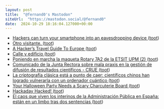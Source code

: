 ```yaml
---
layout: post
title:  "@fernand0's Mastodon"
siteUrl:  "https://mastodon.social/@fernand0"
date:  2024-10-29 18:16:04.127000+00:00
---
```

*  [Hackers can turn your smartphone into an eavesdropping device ](https://www.newscientist.com/article/2449629-hackers-can-turn-your-smartphone-into-an-eavesdropping-device) ([toot](https://mastodon.social/@fernand0/113392075677192725))
*  [Otro visitante. ](https://avecesunafoto.wordpress.com/2024/10/29/otro-visitante) ([toot](https://mastodon.social/@fernand0/113391979130505888))
*  [A Hacker’s Travel Guide To Europe ](https://hackaday.com/2024/10/18/a-hackers-travel-guide-to-europe) ([toot](https://mastodon.social/@fernand0/113391950594877502))
*  [Calle y edificio ](https://www.flickr.com/photos/fernand0/54080386820) ([toot](https://mastodon.social/@fernand0/113391716377552031))
*  [Poniendo en marcha la maqueta Rotary 7A2 de la ETSIT UPM (2) ](https://historiatelefonia.com/2024/10/17/poniendo-en-marcha-la-maqueta-rotary-7a2-de-la-etsit-upm-2) ([toot](https://mastodon.social/@fernand0/113391640472934358))
*  [Comunicado de la Junta Rectora sobre mala praxis en la gestión de difusión de resultados científicos - CRUE ](https://www.crue.org/2024/10/comunicado-de-la-junta-rectora-sobre-mala-praxis-en-la-gestion-de-difusion-de-resultados-cientificos) ([toot](https://mastodon.social/@fernand0/113391452730176250))
*  [La criptografía clásica está a punto de caer: científicos chinos han logrado vulnerarla con un ordenador cuántico ](https://www.xataka.com/investigacion/criptografia-clasica-esta-a-punto-caer-cientificos-chinos-han-logrado-vulnerarla-ordenador-cuantic) ([toot](https://mastodon.social/@fernand0/113390751367838848))
*  [Your Halloween Party Needs a Scary Charcuterie Board ](https://lifehacker.com/food-drink/halloween-charcuterie-board-inspiratio) ([toot](https://mastodon.social/@fernand0/113390395579090289))
*  [Hackaday Hacked! ](https://hackaday.com/2024/10/19/hackaday-hacked) ([toot](https://mastodon.social/@fernand0/113390242885654608))
*  [El caos que viven los interinos de la Administración Pública en España: están en un limbo tras dos sentencias ](https://www.genbeta.com/actualidad/caos-que-viven-interinos-administracion-publica-espana-estan-limbo-dos-sentencia) ([toot](https://mastodon.social/@fernand0/113389988039186256))
